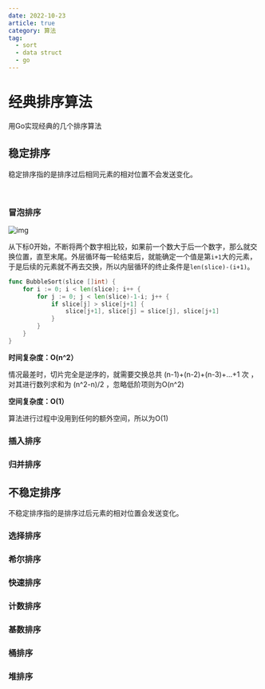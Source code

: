 ```yaml
---
date: 2022-10-23
article: true
category: 算法
tag:
  - sort
  - data struct
  - go
---
```


# 经典排序算法

用Go实现经典的几个排序算法

## 稳定排序

稳定排序指的是排序过后相同元素的相对位置不会发送变化。

<br>

### 冒泡排序

![img](https://public-1308755698.cos.ap-chongqing.myqcloud.com//img/202312021141370.gif)

从下标0开始，不断将两个数字相比较，如果前一个数大于后一个数字，那么就交换位置，直至末尾。外层循环每一轮结束后，就能确定一个值是第`i+1`大的元素，于是后续的元素就不再去交换，所以内层循环的终止条件是`len(slice)-(i+1)`。

```go
func BubbleSort(slice []int) {
	for i := 0; i < len(slice); i++ {
		for j := 0; j < len(slice)-1-i; j++ {
			if slice[j] > slice[j+1] {
				slice[j+1], slice[j] = slice[j], slice[j+1]
			}
		}
	}
}
```

**时间复杂度：O(n^2）**

情况最差时，切片完全是逆序的，就需要交换总共 (n-1)+(n-2)+(n-3)+...+1 次 ，对其进行数列求和为 (n^2-n)/2 ，忽略低阶项则为O(n^2)

**空间复杂度：O(1）**

算法进行过程中没用到任何的额外空间，所以为O(1)

### 插入排序



### 归并排序



## 不稳定排序

不稳定排序指的是排序过后元素的相对位置会发送变化。

### 选择排序



### 希尔排序



### 快速排序



### 计数排序



### 基数排序



### 桶排序



### 堆排序

### 
